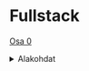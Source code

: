 # Fullstack

[Osa 0](https://github.com/amalia53/Fullstack/tree/main/part0)
<details>
  <summary>Alakohdat</summary>
  
  [0.4](https://github.com/amalia53/Fullstack/blob/main/part0/new_note_kaavio.pgn)
  [0.5](https://github.com/amalia53/Fullstack/blob/main/part0/spa_kaavio.pgn)]
  [0.6](https://github.com/amalia53/Fullstack/blob/main/part0/spa_new_note_kaavio.pgn)]
</details>



